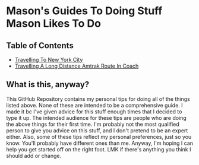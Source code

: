 # Mason's Guides To Doing Stuff Mason Likes To Do

## Table of Contents

* [Travelling To New York City](nyc/README.md)
* [Travelling A Long Distance Amtrak Route In Coach](amtrak/README.md)

## What is this, anyway?

This GitHub Repository contains my personal tips for doing all of the things listed above. None of these are intended
to be a comprehensive guide. I made it bc I've given advice for this stuff enough times that I decided to type it up. 
The intended audience for these tips are people who are doing the above things for their first time. I'm probably not 
the most qualified person to give you advice on this stuff, and I don't pretend to be an expert either. Also, some of 
these tips reflect my personal preferences, just so you know. You'll probably have different ones than me. Anyway, I'm 
hoping I can help you get started off on the right foot. LMK if there's anything you think I should add or change.
